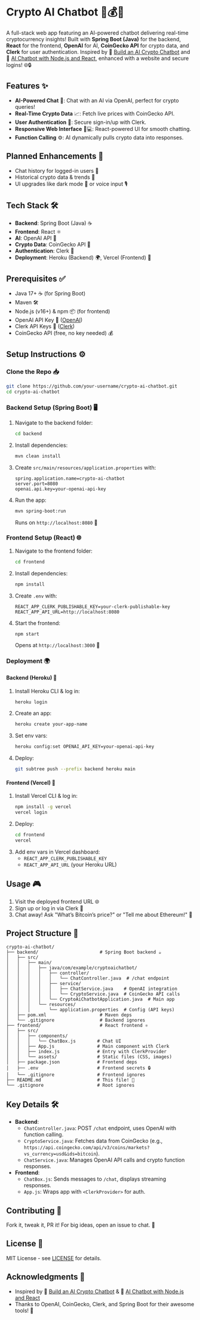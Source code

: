 
# Crypto AI Chatbot 🚀💰🤖

A full-stack web app featuring an AI-powered chatbot delivering real-time cryptocurrency insights! Built with **Spring Boot (Java)** for the backend, **React** for the frontend, **OpenAI** for AI, **CoinGecko API** for crypto data, and **Clerk** for user authentication. Inspired by 🎥 [Build an AI Crypto Chatbot](https://youtu.be/3NDNCKjUA1Y) and 🎥 [AI Chatbot with Node.js and React](https://youtu.be/8mapPAaH8_A), enhanced with a website and secure logins! 🌐🔒

## Features ✨
- **AI-Powered Chat** 🤖: Chat with an AI via OpenAI, perfect for crypto queries!
- **Real-Time Crypto Data** 📈: Fetch live prices with CoinGecko API.
- **User Authentication** 🔐: Secure sign-in/up with Clerk.
- **Responsive Web Interface** 📱💻: React-powered UI for smooth chatting.
- **Function Calling** ⚙️: AI dynamically pulls crypto data into responses.

## Planned Enhancements 🌟
- Chat history for logged-in users 📜
- Historical crypto data & trends 📅
- UI upgrades like dark mode 🌙 or voice input 🎙️

## Tech Stack 🛠️
- **Backend**: Spring Boot (Java) ☕
- **Frontend**: React ⚛️
- **AI**: OpenAI API 🧠
- **Crypto Data**: CoinGecko API 💸
- **Authentication**: Clerk 🔑
- **Deployment**: Heroku (Backend) 🌍, Vercel (Frontend) 🚀

## Prerequisites ✅
- Java 17+ ☕ (for Spring Boot)
- Maven 🛠️
- Node.js (v16+) & npm 📦 (for frontend)
- OpenAI API Key 🔑 ([OpenAI](https://platform.openai.com/))
- Clerk API Keys 🔐 ([Clerk](https://clerk.com/))
- CoinGecko API (free, no key needed) 💰

## Setup Instructions ⚙️

### Clone the Repo 📥
```bash
git clone https://github.com/your-username/crypto-ai-chatbot.git
cd crypto-ai-chatbot
```

### Backend Setup (Spring Boot) 🖥️
1. Navigate to the backend folder:
   ```bash
   cd backend
   ```
2. Install dependencies:
   ```bash
   mvn clean install
   ```
3. Create `src/main/resources/application.properties` with:
   ```
   spring.application.name=crypto-ai-chatbot
   server.port=8080
   openai.api.key=your-openai-api-key
   ```
4. Run the app:
   ```bash
   mvn spring-boot:run
   ```
   Runs on `http://localhost:8080` 🚀

### Frontend Setup (React) 🌐
1. Navigate to the frontend folder:
   ```bash
   cd frontend
   ```
2. Install dependencies:
   ```bash
   npm install
   ```
3. Create `.env` with:
   ```
   REACT_APP_CLERK_PUBLISHABLE_KEY=your-clerk-publishable-key
   REACT_APP_API_URL=http://localhost:8080
   ```
4. Start the frontend:
   ```bash
   npm start
   ```
   Opens at `http://localhost:3000` 🎉

### Deployment 🌍
#### Backend (Heroku) 🚀
1. Install Heroku CLI & log in:
   ```bash
   heroku login
   ```
2. Create an app:
   ```bash
   heroku create your-app-name
   ```
3. Set env vars:
   ```bash
   heroku config:set OPENAI_API_KEY=your-openai-api-key
   ```
4. Deploy:
   ```bash
   git subtree push --prefix backend heroku main
   ```

#### Frontend (Vercel) 🌟
1. Install Vercel CLI & log in:
   ```bash
   npm install -g vercel
   vercel login
   ```
2. Deploy:
   ```bash
   cd frontend
   vercel
   ```
3. Add env vars in Vercel dashboard:
   - `REACT_APP_CLERK_PUBLISHABLE_KEY`
   - `REACT_APP_API_URL` (your Heroku URL)

## Usage 🎮
1. Visit the deployed frontend URL 🌐
2. Sign up or log in via Clerk 🔐
3. Chat away! Ask "What’s Bitcoin’s price?" or "Tell me about Ethereum!" 💬

## Project Structure 📂
```
crypto-ai-chatbot/
├── backend/                       # Spring Boot backend ☕
│   ├── src/
│   │   ├── main/
│   │   │   ├── java/com/example/cryptoaichatbot/
│   │   │   │   ├── controller/
│   │   │   │   │   └── ChatController.java  # /chat endpoint
│   │   │   │   ├── service/
│   │   │   │   │   ├── ChatService.java    # OpenAI integration
│   │   │   │   │   └── CryptoService.java  # CoinGecko API calls
│   │   │   │   └── CryptoAiChatbotApplication.java  # Main app
│   │   │   └── resources/
│   │   │       └── application.properties  # Config (API keys)
│   ├── pom.xml                    # Maven deps
│   └── .gitignore                 # Backend ignores
├── frontend/                      # React frontend ⚛️
│   ├── src/
│   │   ├── components/
│   │   │   └── ChatBox.js        # Chat UI
│   │   ├── App.js                # Main component with Clerk
│   │   ├── index.js              # Entry with ClerkProvider
│   │   └── assets/               # Static files (CSS, images)
│   ├── package.json              # Frontend deps
│   ├── .env                      # Frontend secrets 🔒
│   └── .gitignore                # Frontend ignores
├── README.md                     # This file! 📖
└── .gitignore                    # Root ignores
```

## Key Details 🛠️
- **Backend**: 
  - `ChatController.java`: POST `/chat` endpoint, uses OpenAI with function calling.
  - `CryptoService.java`: Fetches data from CoinGecko (e.g., `https://api.coingecko.com/api/v3/coins/markets?vs_currency=usd&ids=bitcoin`).
  - `ChatService.java`: Manages OpenAI API calls and crypto function responses.
- **Frontend**: 
  - `ChatBox.js`: Sends messages to `/chat`, displays streaming responses.
  - `App.js`: Wraps app with `<ClerkProvider>` for auth.

## Contributing 🤝
Fork it, tweak it, PR it! For big ideas, open an issue to chat. 🌟

## License 📜
MIT License - see [LICENSE](LICENSE) for details.

## Acknowledgments 🙌
- Inspired by 🎥 [Build an AI Crypto Chatbot](https://youtu.be/3NDNCKjUA1Y) & 🎥 [AI Chatbot with Node.js and React](https://youtu.be/8mapPAaH8_A)
- Thanks to OpenAI, CoinGecko, Clerk, and Spring Boot for their awesome tools! 🚀
